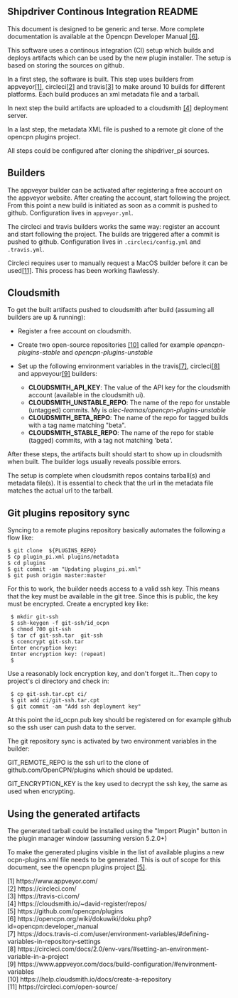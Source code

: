 Shipdriver Continous Integration README
---------------------------------------

This document is designed to be generic and terse. More complete 
documentation is available at the Opencpn Developer Manual [[6]](#fn6).

This software uses a continous integration (CI) setup which builds and
deploys artifacts which can be used by the new plugin installer. The
setup is based on storing the sources on github.

In a first step, the software is built. This step uses builders from
appveyor[[1]](#fn1), circleci[[2]](#fn2) and travis[[3]](#fn3) to make
around 10  builds for different platforms. Each build  produces an xml
metadata file and a tarball.

In next step the build artifacts are uploaded to a cloudsmith [[4]](#fn4)
deployment server.

In a last step, the metadata XML file is pushed to a remote git clone
of the opencpn plugins project.

All steps could be configured after cloning the shipdriver\_pi sources.

Builders
--------

The appveyor builder can be activated after registering a free account
on the appveyor website. After creating the account, start following the 
project. From this point a new build is initiated as soon as a commit is
pushed to github. Configuration lives in `appveyor.yml`.

The circleci and travis builders works the same way: register an account
and start following the project. The builds are triggered after a commit
is pushed to github. Configuration lives in `.circleci/config.yml` and
`.travis.yml`.

Circleci requires user to manually request a MacOS builder before it can
be used[[11]](#fn11). This process has been working flawlessly.


Cloudsmith
----------
To get the built artifacts pushed to cloudsmith after build (assuming all
builders are up & running):

  - Register a free account on cloudsmith.
  - Create two open-source repositories [[10]](#fn10) called for example
    *opencpn-plugins-stable* and *opencpn-plugins-unstable*
  - Set up the following environment variables in the travis[[7]](#fn7),
    circleci[[8]](#fn8) and appveyour[[9]](#fn9) builders:

     - **CLOUDSMITH_API_KEY**: The value of the API key for the cloudsmith
       account (available in the cloudsmith ui).
     - **CLOUDSMITH_UNSTABLE_REPO**: The name of the repo for unstable
       (untagged) commits. My is *alec-leamas/opencpn-plugins-unstable*
     - **CLOUDSMITH_BETA_REPO**: The name of the repo for tagged builds
       with a tag name matching "beta".
     - **CLOUDSMITH_STABLE_REPO**: The name of the repo for stable (tagged)
       commits, with a tag not matching 'beta'.

After these steps, the artifacts built should start to show up in cloudsmith
when built. The builder logs usually reveals possible errors.

The setup is complete when cloudsmith repos contains tarball(s) and metadata 
file(s). It is essential to check that the url in the metadata file matches
the actual url to the tarball.

Git plugins repository sync
---------------------------

Syncing to a remote plugins repository basically automates the following
a flow like:

    $ git clone  ${PLUGINS_REPO}
    $ cp plugin_pi.xml plugins/metadata
    $ cd plugins
    $ git commit -am "Updating plugins_pi.xml"
    $ git push origin master:master

For this to work, the builder needs access to a valid ssh key. This means
that the key must be available in the git tree. Since this is public, the
key must be encrypted. Create a encrypted key like:

     $ mkdir git-ssh
     $ ssh-keygen -f git-ssh/id_ocpn
     $ chmod 700 git-ssh
     $ tar cf git-ssh.tar  git-ssh
     $ ccencrypt git-ssh.tar 
     Enter encryption key: 
     Enter encryption key: (repeat) 
     $

Use a reasonably lock encryption key, and don't forget it...Then copy to
project's ci directory and check in:

     $ cp git-ssh.tar.cpt ci/
     $ git add ci/git-ssh.tar.cpt
     $ git commit -am "Add ssh deployment key"

At this point the id\_ocpn.pub key should be registered on for example
github so the ssh user can push data to the server.

The git repository sync is activated by two environment variables in
the builder:

GIT\_REMOTE\_REPO is the ssh url to the clone of github.com/OpenCPN/plugins
which should be updated.

GIT\_ENCRYPTION\_KEY is the key used to decrypt the ssh key, the same as
used when encrypting.




Using the generated artifacts
-----------------------------

The generated tarball could be installed using the "Import Plugin" button in
the plugin manager window (assuming version 5.2.0+)

To make the generated plugins visible in the list of available plugins a new
ocpn-plugins.xml file needs to be generated. This is out of scope for this
document, see the opencpn plugins project [[5]](#fn5).

<div id="fn1"/> [1] https://www.appveyor.com/ <br>
<div id="fn2"/> [2] https://circleci.com/ <br>
<div id="fn3"/> [3] https://travis-ci.com/ <br>
<div id="fn4"/> [4] https://cloudsmith.io/~david-register/repos/ <br>
<div id="fn5"/> [5] https://github.com/opencpn/plugins <br>
<div id="fn6"/> [6] https://opencpn.org/wiki/dokuwiki/doku.php?id=opencpn:developer_manual <br>

<div id="fn7"/> [7] https://docs.travis-ci.com/user/environment-variables/#defining-variables-in-repository-settings <br>
<div id="fn8"/> [8] https://circleci.com/docs/2.0/env-vars/#setting-an-environment-variable-in-a-project <br>
<div id="fn9"/> [9] https://www.appveyor.com/docs/build-configuration/#environment-variables <br>
<div id="fn10"/> [10] https://help.cloudsmith.io/docs/create-a-repository <br>
<div id="fn11"/> [11] https://circleci.com/open-source/ <br>

